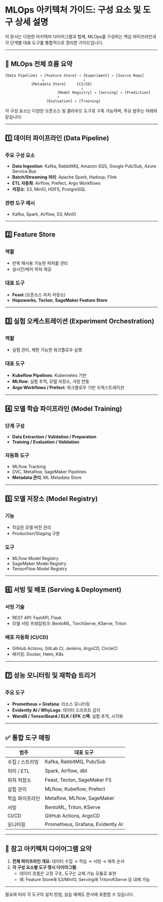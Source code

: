 
# MLOps 아키텍처 가이드: 구성 요소 및 도구 상세 설명

이 문서는 다양한 아키텍처 다이어그램과 함께, MLOps를 구성하는 핵심 파이프라인과 각 단계별 대표 도구를 통합적으로 정리한 가이드입니다.

---

## 🔁 MLOps 전체 흐름 요약

```
[Data Pipeline] → [Feature Store] → [Experiment] → [Source Repo]
                 ↓                  ↓
            [Metadata Store]     [CI/CD]
                                   ↓
                        [Model Registry] → [Serving] → [Prediction]
                        ↑
                   [Evaluation] ← [Training]
```

각 구성 요소는 다양한 오픈소스 및 클라우드 도구로 구축 가능하며, 주요 범주는 아래와 같습니다:

---

## 1️⃣ 데이터 파이프라인 (Data Pipeline)

### 주요 구성 요소

- **Data Ingestion**: Kafka, RabbitMQ, Amazon SQS, Google Pub/Sub, Azure Service Bus
- **Batch/Streaming 처리**: Apache Spark, Hadoop, Flink
- **ETL 자동화**: Airflow, Prefect, Argo Workflows
- **저장소**: S3, MinIO, HDFS, PostgreSQL

### 관련 도구 예시

- Kafka, Spark, Airflow, S3, MinIO

---

## 2️⃣ Feature Store

### 역할

- 반복 재사용 가능한 피처를 관리
- 실시간/배치 피처 제공

### 대표 도구

- **Feast** (오픈소스 피처 저장소)
- **Hopsworks**, **Tecton**, **SageMaker Feature Store**

---

## 3️⃣ 실험 오케스트레이션 (Experiment Orchestration)

### 역할

- 실험 관리, 재현 가능한 워크플로우 실행

### 대표 도구

- **Kubeflow Pipelines**: Kubernetes 기반
- **MLflow**: 실험 추적, 모델 저장소, 서빙 연동
- **Argo Workflows / Prefect**: 워크플로우 기반 오케스트레이션

---

## 4️⃣ 모델 학습 파이프라인 (Model Training)

### 단계 구성

- **Data Extraction / Validation / Preparation**
- **Training / Evaluation / Validation**

### 자동화 도구

- MLflow Tracking
- DVC, Metaflow, SageMaker Pipelines
- **Metadata 관리**: ML Metadata Store

---

## 5️⃣ 모델 저장소 (Model Registry)

### 기능

- 학습된 모델 버전 관리
- Production/Staging 구분

### 도구

- MLflow Model Registry
- SageMaker Model Registry
- TensorFlow Model Registry

---

## 6️⃣ 서빙 및 배포 (Serving & Deployment)

### 서빙 기술

- REST API: FastAPI, Flask
- 모델 서빙 프레임워크: BentoML, TorchServe, KServe, Triton

### 배포 자동화 (CI/CD)

- GitHub Actions, GitLab CI, Jenkins, ArgoCD, CircleCI
- 패키징: Docker, Helm, K8s

---

## 7️⃣ 성능 모니터링 및 재학습 트리거

### 주요 도구

- **Prometheus + Grafana**: 리소스 모니터링
- **Evidently AI / WhyLogs**: 데이터 드리프트 감지
- **WandB / TensorBoard / ELK / EFK 스택**: 실험 추적, 시각화

---

## ✅ 통합 도구 매핑

| 범주 | 대표 도구 |
|------|-----------|
| 수집 / 스트리밍 | Kafka, RabbitMQ, Pub/Sub |
| 처리 / ETL | Spark, Airflow, dbt |
| 피처 저장소 | Feast, Tecton, SageMaker FS |
| 실험 관리 | MLflow, Kubeflow, Prefect |
| 학습 파이프라인 | Metaflow, MLflow, SageMaker |
| 서빙 | BentoML, Triton, KServe |
| CI/CD | GitHub Actions, ArgoCD |
| 모니터링 | Prometheus, Grafana, Evidently AI |

---

## 📌 참고 아키텍처 다이어그램 요약

1. **전체 파이프라인 개요**: 데이터 수집 → 학습 → 서빙 → 예측 순서
2. **각 구성 요소별 도구 명시 다이어그램**:
    - 데이터 흐름은 고정 구조, 도구는 교체 가능 모듈로 표현
    - 예: Feature Store에 S3/MinIO, Serving에 Triton/KServe 등 대체 가능

---

필요에 따라 각 도구의 설치 방법, 실습 예제도 문서에 포함할 수 있습니다.
